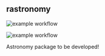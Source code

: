 ## rastronomy 

![example workflow](https://github.com/schwarzam/rastronomy/actions/workflows/build.yml/badge.svg)

![example workflow](https://github.com/schwarzam/rastronomy/actions/workflows/codecov.yml/badge.svg)

Astronomy package to be developed!
